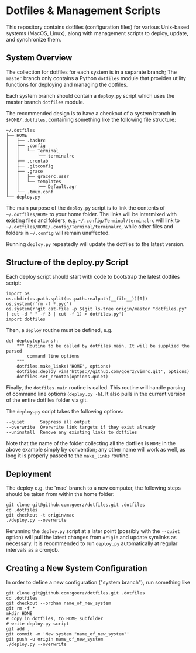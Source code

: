 Dotfiles & Management Scripts
=============================

This repository contains dotfiles (configuration files) for various Unix-based
systems (MacOS, Linux), along with management scripts to deploy, update, and
synchronize them.


## System Overview ##

The collection for dotfiles for each system is in a separate branch; The
`master` branch only contains a Python `dotfiles` module that provides utility
functions for deploying and managing the dotfiles.

Each system branch should contain a `deploy.py` script which uses the master
branch `dotfiles` module.

The recommended design is to have a checkout of a system branch in
`$HOME/.dotfiles`, containing something like the following file structure:

    ~/.dotfiles
    ├── HOME
    │   ├── .bashrc
    │   ├── .config
    │   │   └── Terminal
    │   │       └── terminalrc
    │   ├── .crontab
    │   ├── .gitconfig
    │   ├── .grace
    │   │   ├── gracerc.user
    │   │   └── templates
    │   │       ├── Default.agr
    │   └── .tmux.conf
    └── deploy.py

The main purpose of the `deploy.py` script is to link the contents of
`~/.dotfiles/HOME` to your home folder. The links will be intermixed with
existing files and folders, e.g. `~/.config/Terminal/terminalrc` will link to
`~/.dotfiles/HOME/.config/Terminal/terminalrc`, while other files and folders
in `~/.config` will remain unaffected.

Running `deploy.py` repeatedly will update the dotfiles to the latest version.


## Structure of the deploy.py Script ##

Each deploy script should start with code to bootstrap the latest dotfiles
script:

    import os
    os.chdir(os.path.split(os.path.realpath(__file__))[0])
    os.system(r'rm -f *.pyc')
    os.system(r'git cat-file -p $(git ls-tree origin/master "dotfiles.py" | cut -d " " -f 3 | cut -f 1) > dotfiles.py')
    import dotfiles

Then, a `deploy` routine must be defined, e.g.

    def deploy(options):
        """ Routine to be called by dotfiles.main. It will be supplied the parsed
            command line options
        """
        dotfiles.make_links('HOME', options)
        dotfiles.deploy_vim('https://github.com/goerz/vimrc.git', options)
        dotfiles.set_crontab(options.quiet)

Finally, the `dotfiles.main` routine is called. This routine will handle parsing
of command line options (`deploy.py -h`). It also pulls in the current version
of the entire dotfiles folder via git.

The `deploy.py` script takes the following options:

    --quiet      Suppress all output
    --overwrite  Overwrite link targets if they exist already
    --uninstall  Remove any existing links to dotfiles

Note that the name of the folder collecting all the dotfiles is `HOME` in the
above example simply by convention; any other name will work as well, as long it
is properly passed to the `make_links` routine.


## Deployment ##

The deploy e.g. the 'mac' branch to a new computer, the following steps should
be taken from within the home folder:

    git clone git@github.com:goerz/dotfiles.git .dotfiles
    cd .dotfiles
    git checkout -t origin/mac
    ./deploy.py --overwrite

Rerunning the `deploy.py` script at a later point (possibly with the `--quiet`
option) will pull the latest changes from `origin` and update symlinks as
necessary. It is recommended to run `deploy.py` automatically at regular
intervals as a cronjob.


## Creating a New System Configuration ##

In order to define a new configuration ("system branch"), run something like

    git clone git@github.com:goerz/dotfiles.git .dotfiles
    cd .dotfiles
    git checkout --orphan name_of_new_system
    git rm -f *
    mkdir HOME
    # copy in dotfiles, to HOME subfolder
    # write deploy.py script
    git add .
    git commit -m 'New system "name_of_new_system"'
    git push -u origin name_of_new_system
    ./deploy.py --overwrite



